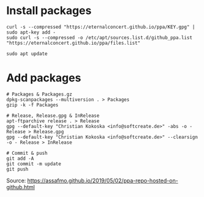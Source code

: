 # Install packages

```
curl -s --compressed "https://eternalconcert.github.io/ppa/KEY.gpg" | sudo apt-key add -
sudo curl -s --compressed -o /etc/apt/sources.list.d/github_ppa.list "https://eternalconcert.github.io/ppa/files.list"

sudo apt update
```

# Add packages

```
# Packages & Packages.gz
dpkg-scanpackages --multiversion . > Packages
gzip -k -f Packages

# Release, Release.gpg & InRelease
apt-ftparchive release . > Release
gpg --default-key "Christian Kokoska <info@softcreate.de>" -abs -o - Release > Release.gpg
gpg --default-key "Christian Kokoska <info@softcreate.de>" --clearsign -o - Release > InRelease

# Commit & push
git add -A
git commit -m update
git push
```

Source: https://assafmo.github.io/2019/05/02/ppa-repo-hosted-on-github.html
